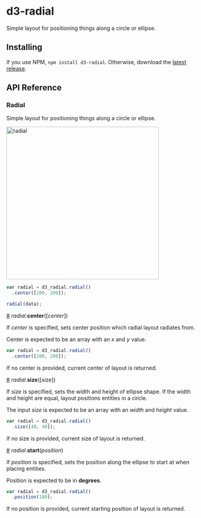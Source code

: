 # d3-radial

Simple layout for positioning things along a circle or ellipse.

## Installing

If you use NPM, `npm install d3-radial`. Otherwise, download the [latest release](https://github.com/vlandham/d3-radial/releases/latest).

## API Reference


### Radial

Simple layout for positioning things along a circle or ellipse.

<img src="https://raw.githubusercontent.com/vlandham/d3-radial/master/img/radial.png" width="400" alt="radial">

```js
var radial = d3_radial.radial()
  .center([200, 200]);

radial(data);

```

<a name="radial_center" href="#radial_center">#</a> <i>radial</i>.<b>center</b>([<i>center</i>])

If *center* is specified, sets center position which radial layout radiates from.

Center is expected to be an array with an *x* and *y* value.

```js
var radial = d3_radial.radial()
  .center([200, 200]);
```

If no center is provided, current center of layout is returned.

<a name="radial_size" href="#radial_size">#</a> <i>radial</i>.<b>size</b>([<i>size</i>])

If *size* is specified, sets the width and height of ellipse shape. If the width and height are equal, layout positions entities in a circle.

The input *size* is expected to be an array with an *width* and *height* value.

```js
var radial = d3_radial.radial()
  .size([40, 40]);
```

If no size is provided, current size of layout is returned.

<a name="radial_start" href="#radial_start">#</a> <i>radial</i>.<b>start</b>(<i>position</i>)

If *position* is specified, sets the position along the ellipse to start at when placing entities.  

Position is expected to be in **degrees**.

```js
var radial = d3_radial.radial()
  .position(180);
```

If no position is provided, current starting position of layout is returned.
